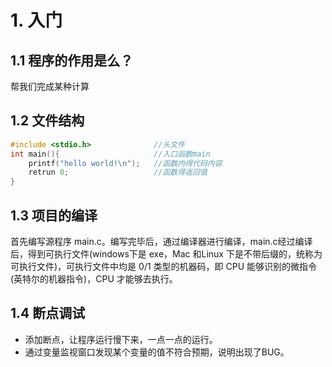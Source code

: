  # 1. 入门
 
 ## 1.1 程序的作用是么？
 
 帮我们完成某种计算

## 1.2 文件结构

~~~c
#include <stdio.h>              //头文件
int main(){                     //入口函数main
	printf("hello world!\n");   //函数内得代码内容
	retrun 0;                   //函数得返回值
}
~~~

## 1.3 项目的编译

首先编写源程序 main.c。编写完毕后，通过编译器进行编译，main.c经过编译后，得到可执行文件(windows下是 exe，Mac 和Linux 下是不带后缀的，统称为可执行文件)，可执行文件中均是 0/1 类型的机器码，即 CPU 能够识别的微指令(英特尔的机器指令)，CPU 才能够去执行。

## 1.4 断点调试

* 添加断点，让程序运行慢下来，一点一点的运行。
* 通过变量监视窗口发现某个变量的值不符合预期，说明出现了BUG。